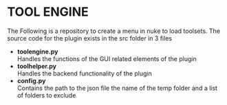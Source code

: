 <h1>TOOL ENGINE</h1>
The Following is a repository to create a menu in nuke to load toolsets. The source code for the plugin exists in the src folder in 3 files

<ul>
  <li><b>toolengine.py</b></li>
    Handles the functions of the GUI related elements of the plugin 
  <li><b>toolhelper.py</b></li>
    Handles the backend functionality of the plugin 
  <li><b>config.py</b></li>
    Contains the path to the json file the name of the temp folder and a list of folders to exclude 
 </ul>
 
 

